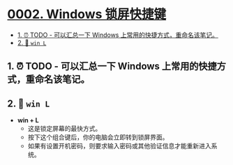 # [0002. Windows 锁屏快捷键](https://github.com/Tdahuyou/TNotes.notes/tree/main/notes/0002.%20Windows%20%E9%94%81%E5%B1%8F%E5%BF%AB%E6%8D%B7%E9%94%AE)

<!-- region:toc -->
- [1. ⏰ TODO - 可以汇总一下 Windows 上常用的快捷方式，重命名该笔记。](#1--todo---可以汇总一下-windows-上常用的快捷方式重命名该笔记)
- [2. 📒 `win L`](#2--win-l)
<!-- endregion:toc -->

## 1. ⏰ TODO - 可以汇总一下 Windows 上常用的快捷方式，重命名该笔记。

## 2. 📒 `win L`

- **win + L**
  - 这是锁定屏幕的最快方式。
  - 按下这个组合键后，你的电脑会立即转到锁屏界面。
  - 如果有设置开机密码，则要求输入密码或其他验证信息才能重新进入系统。
